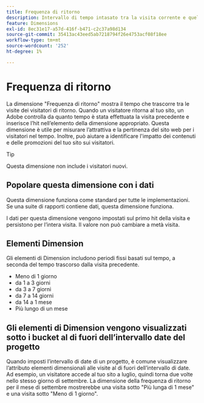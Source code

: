 ```yaml
---
title: Frequenza di ritorno
description: Intervallo di tempo intasato tra la visita corrente e quella precedente.
feature: Dimensions
exl-id: 8ec31e17-a57d-416f-b471-c2c37a98d134
source-git-commit: 35413ac43eed5ab7218794f26e4753acf08f18ee
workflow-type: tm+mt
source-wordcount: '252'
ht-degree: 1%

---
```


# Frequenza di ritorno

La dimensione &quot;Frequenza di ritorno&quot; mostra il tempo che trascorre tra le visite dei visitatori di ritorno. Quando un visitatore ritorna al tuo sito, un Adobe controlla da quanto tempo è stata effettuata la visita precedente e inserisce l’hit nell’elemento della dimensione appropriato. Questa dimensione è utile per misurare l’attrattiva e la pertinenza del sito web per i visitatori nel tempo. Inoltre, può aiutare a identificare l&#39;impatto dei contenuti e delle promozioni del tuo sito sui visitatori.

>[!TIP]
>
>Questa dimensione non include i visitatori nuovi.

## Popolare questa dimensione con i dati

Questa dimensione funziona come standard per tutte le implementazioni. Se una suite di rapporti contiene dati, questa dimensione funziona.

I dati per questa dimensione vengono impostati sul primo hit della visita e persistono per l’intera visita. Il valore non può cambiare a metà visita.

## Elementi Dimension

Gli elementi di Dimension includono periodi fissi basati sul tempo, a seconda del tempo trascorso dalla visita precedente.

* Meno di 1 giorno
* da 1 a 3 giorni
* da 3 a 7 giorni
* da 7 a 14 giorni
* da 14 a 1 mese
* Più lungo di un mese

## Gli elementi di Dimension vengono visualizzati sotto i bucket al di fuori dell’intervallo date del progetto

Quando imposti l’intervallo di date di un progetto, è comune visualizzare l’attributo elementi dimensionali alle visite al di fuori dell’intervallo di date. Ad esempio, un visitatore accede al tuo sito a luglio, quindi torna due volte nello stesso giorno di settembre. La dimensione della frequenza di ritorno per il mese di settembre mostrerebbe una visita sotto &quot;Più lunga di 1 mese&quot; e una visita sotto &quot;Meno di 1 giorno&quot;.

